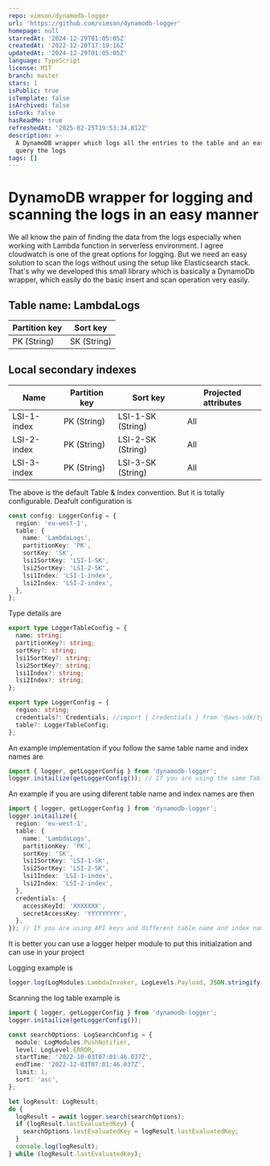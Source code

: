 ```yaml
---
repo: vimson/dynamodb-logger
url: 'https://github.com/vimson/dynamodb-logger'
homepage: null
starredAt: '2024-12-29T01:05:05Z'
createdAt: '2022-12-20T17:19:16Z'
updatedAt: '2024-12-29T01:05:05Z'
language: TypeScript
license: MIT
branch: master
stars: 1
isPublic: true
isTemplate: false
isArchived: false
isFork: false
hasReadMe: true
refreshedAt: '2025-02-25T19:53:34.812Z'
description: >-
  A DynamoDB wrapper which logs all the entries to the table and an easy way to
  query the logs
tags: []
---
```


# DynamoDB wrapper for logging and scanning the logs in an easy manner

We all know the pain of finding the data from the logs especially when working with Lambda function in serverless environment. I agree cloudwatch is one of the great options for logging. But we need an easy solution to scan the logs without using the setup like Elasticsearch stack. That's why we developed this small library which is basically a DynamoDb wrapper, which easily do the basic insert and scan operation very easily.

## Table name: LambdaLogs

| Partition key | Sort key    |
| ------------- | ----------- |
| PK (String)   | SK (String) |

## Local secondary indexes

| Name        | Partition key | Sort key          | Projected attributes |
| ----------- | ------------- | ----------------- | -------------------- |
| LSI-1-index | PK (String)   | LSI-1-SK (String) | All                  |
| LSI-2-index | PK (String)   | LSI-2-SK (String) | All                  |
| LSI-3-index | PK (String)   | LSI-3-SK (String) | All                  |

The above is the default Table & Index convention. But it is totally configurable. Deafult configuration is

```typescript
const config: LoggerConfig = {
  region: 'eu-west-1',
  table: {
    name: 'LambdaLogs',
    partitionKey: 'PK',
    sortKey: 'SK',
    lsi1SortKey: 'LSI-1-SK',
    lsi2SortKey: 'LSI-2-SK',
    lsi1Index: 'LSI-1-index',
    lsi2Index: 'LSI-2-index',
  },
};
```

Type details are

```typescript
export type LoggerTableConfig = {
  name: string;
  partitionKey?: string;
  sortKey?: string;
  lsi1SortKey?: string;
  lsi2SortKey?: string;
  lsi1Index?: string;
  lsi2Index?: string;
};

export type LoggerConfig = {
  region: string;
  credentials?: Credentials; //import { Credentials } from '@aws-sdk/types';
  table?: LoggerTableConfig;
};
```

An example implementation if you follow the same table name and index names are

```typescript
import { logger, getLoggerConfig } from 'dynamodb-logger';
logger.initailize(getLoggerConfig()); // If you are using the same Table and index name conventions as above
```

An example if you are using diferent table name and index names are then

```typescript
import { logger, getLoggerConfig } from 'dynamodb-logger';
logger.initailize({
  region: 'eu-west-1',
  table: {
    name: 'LambdaLogs',
    partitionKey: 'PK',
    sortKey: 'SK',
    lsi1SortKey: 'LSI-1-SK',
    lsi2SortKey: 'LSI-2-SK',
    lsi1Index: 'LSI-1-index',
    lsi2Index: 'LSI-2-index',
  },
  credentials: {
    accessKeyId: 'XXXXXXX',
    secretAccessKey: 'YYYYYYYYY',
  },
}); // If you are using API keys and different table name and index names
```

It is better you can use a logger helper module to put this initialzation and can use in your project

Logging example is

```typescript
logger.log(LogModules.LambdaInvoker, LogLevels.Payload, JSON.stringify(logStack, null, 2)); // we added LogModules & LogLevels as fixed constants
```

Scanning the log table example is

```typescript
import { logger, getLoggerConfig } from 'dynamodb-logger';
logger.initailize(getLoggerConfig());

const searchOptions: LogSearchConfig = {
  module: LogModules.PushNotifier,
  level: LogLevel.ERROR,
  startTime: '2022-10-03T07:01:46.037Z',
  endTime: '2022-12-03T07:01:46.037Z',
  limit: 1,
  sort: 'asc',
};

let logResult: LogResult;
do {
  logResult = await logger.search(searchOptions);
  if (logResult.lastEvaluatedKey) {
    searchOptions.lastEvaluatedKey = logResult.lastEvaluatedKey;
  }
  console.log(logResult);
} while (logResult.lastEvaluatedKey);
```
